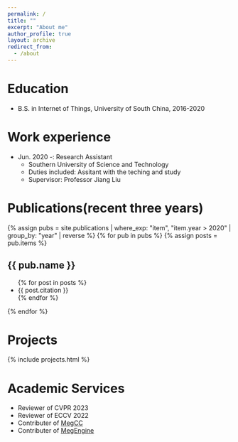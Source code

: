 ```yaml
---
permalink: /
title: ""
excerpt: "About me"
author_profile: true
layout: archive
redirect_from: 
  - /about
---
```


Education
======
* B.S. in Internet of Things, University of South China, 2016-2020


Work experience
======
* Jun. 2020 -: Research Assistant
  * Southern University of Science and Technology
  * Duties included: Assitant with the teching and study
  * Supervisor: Professor Jiang Liu
  
Publications(recent three years)
======
  {% assign pubs = site.publications | where_exp: "item", "item.year > 2020" | group_by: "year" | reverse %}
{% for pub in pubs %}
  {% assign posts = pub.items %}
  <h2 id="{{ year | slugify }}" class="archive__subtitle">{{ pub.name }}</h2>
  <ul>
  {% for post in posts %}
    <li>{{ post.citation }}</li>
  {% endfor %}
  </ul>
{% endfor %}
  
Projects
======
{% include projects.html %}

Academic Services
======
* Reviewer of CVPR 2023
* Reviewer of ECCV 2022
* Contributer of [MegCC](https://github.com/MegEngine/MegCC)
* Contributer of [MegEngine](https://github.com/MegEngine/MegEngine)
